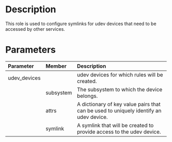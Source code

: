 # Description

This role is used to configure symlinks for udev devices that need to be accessed by other services.

# Parameters

| Parameter    | Member    | Description                                                                           |
|:-------------|:----------|:--------------------------------------------------------------------------------------|
| udev_devices |           | udev devices for which rules will be created.                                         |
|              | subsystem | The subsystem to which the device belongs.                                            |
|              | attrs     | A dictionary of key value pairs that can be used to uniquely identify an udev device. |
|              | symlink   | A symlink that will be created to provide access to the udev device.                  |
